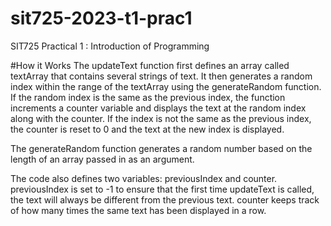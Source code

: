 # sit725-2023-t1-prac1
 SIT725 Practical 1 : Introduction of Programming
 
#How it Works
The updateText function first defines an array called textArray that contains several strings of text. It then generates a random index within the range of the textArray using the generateRandom function. If the random index is the same as the previous index, the function increments a counter variable and displays the text at the random index along with the counter. If the index is not the same as the previous index, the counter is reset to 0 and the text at the new index is displayed.

The generateRandom function generates a random number based on the length of an array passed in as an argument.

The code also defines two variables: previousIndex and counter. previousIndex is set to -1 to ensure that the first time updateText is called, the text will always be different from the previous text. counter keeps track of how many times the same text has been displayed in a row.
